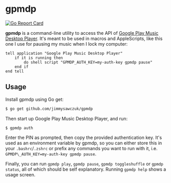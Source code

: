 # gpmdp

[![Go Report Card](https://goreportcard.com/badge/github.com/jimmysawczuk/gpmdp)](https://goreportcard.com/report/github.com/jimmysawczuk/gpmdp)

**gpmdp** is a command-line utility to access the API of [Google Play Music Desktop Player](https://github.com/MarshallOfSound/Google-Play-Music-Desktop-Player-UNOFFICIAL-). It's meant to be used in macros and AppleScripts, like this one I use for pausing my music when I lock my computer:

```applescript
tell application "Google Play Music Desktop Player"
    if it is running then
        do shell script "GPMDP_AUTH_KEY=my-auth-key gpmdp pause"
    end if
end tell
```

## Usage

Install gpmdp using Go get:

```bash
$ go get github.com/jimmysawczuk/gpmdp
```

Then start up Google Play Music Desktop Player, and run:

```
$ gpmdp auth
```

Enter the PIN as prompted, then copy the provided authentication key. It's used as an environment variable by gpmdp, so you can either store this in your `.bashrc`/`.zshrc` or prefix any commands you want to run with it, i.e. `GPMDP\_AUTH_KEY=my-auth-key gpmdp pause`.

Finally, you can run `gpmdp play`, `gpmdp pause`, `gpmdp toggleshuffle` or `gpmdp status`, all of which should be self explanatory. Running `gpmdp help` shows a usage screen.
